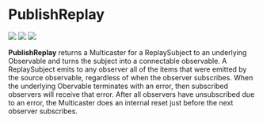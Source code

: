 # PublishReplay

[![](../../../assets/godev.svg)](https://pkg.go.dev/github.com/reactivego/rx/test/PublishReplay?tab=doc)
[![](../../../assets/godoc.svg)](https://godoc.org/github.com/reactivego/rx/test/PublishReplay)
[![](../../../assets/rx.svg)](http://reactivex.io/documentation/operators/replay.html)

**PublishReplay** returns a Multicaster for a ReplaySubject to an underlying
Observable and turns the subject into a connectable observable. A
ReplaySubject emits to any observer all of the items that were emitted by the
source observable, regardless of when the observer subscribes. When the
underlying Obervable terminates with an error, then subscribed observers
will receive that error. After all observers have unsubscribed due to an
error, the Multicaster does an internal reset just before the next observer
subscribes.
